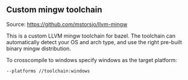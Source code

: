 ## Custom mingw toolchain

Source: https://github.com/mstorsjo/llvm-mingw

This is a custom LLVM mingw toolchain for bazel. The toolchain can automatically detect your OS and arch type, and use the right pre-built binary mingw distribution. 

To crosscompile to windows specify windows as the target platform:
```
--platforms //toolchain:windows
```